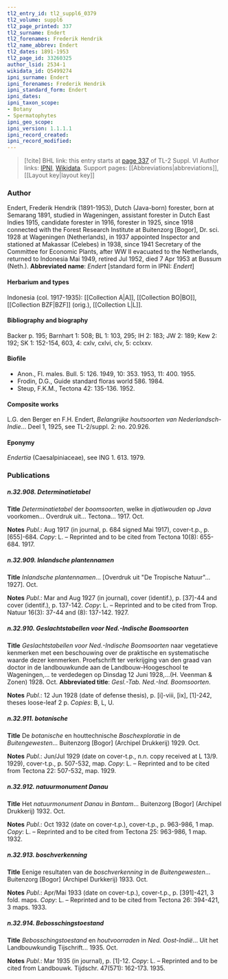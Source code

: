 ```yaml
---
tl2_entry_id: tl2_suppl6_0379
tl2_volume: suppl6
tl2_page_printed: 337
tl2_surname: Endert
tl2_forenames: Frederik Hendrik
tl2_name_abbrev: Endert
tl2_dates: 1891-1953
tl2_page_id: 33260325
author_lsid: 2534-1
wikidata_id: Q5499274
ipni_surname: Endert
ipni_forenames: Frederik Hendrik
ipni_standard_form: Endert
ipni_dates: 
ipni_taxon_scope: 
- Botany
- Spermatophytes
ipni_geo_scope: 
ipni_version: 1.1.1.1
ipni_record_created: 
ipni_record_modified:
---
```


> [!cite] BHL link: this entry starts at [page 337](https://www.biodiversitylibrary.org/page/33260325) of TL-2 Suppl. VI
> Author links: [IPNI](https://www.ipni.org/a/2534-1), [Wikidata](https://www.wikidata.org/wiki/Q5499274). Support pages: [[Abbreviations|abbreviations]], [[Layout key|layout key]]

### Author

Endert, Frederik Hendrik (1891-1953), Dutch (Java-born) forester, born at Semarang 1891, studied in Wageningen, assistant forester in Dutch East Indies 1915, candidate forester in 1916, forester in 1925, since 1918 connected with the Forest Research Institute at Buitenzorg \[Bogor\], Dr. sci. 1928 at Wageningen (Netherlands), in 1937 appointed Inspector and stationed at Makassar (Celebes) in 1938, since 1941 Secretary of the Committee for Economic Plants, after WW II evacuated to the Netherlands, returned to Indonesia Mai 1949, retired Jul 1952, died 7 Apr 1953 at Bussum (Neth.). 
**Abbreviated name**: *Endert* \[standard form in IPNI: *Endert*\]

#### Herbarium and types

Indonesia (col. 1917-1935): [[Collection A|A]], [[Collection BO|BO]], [[Collection BZF|BZF]] (orig.), [[Collection L|L]].

#### Bibliography and biography

Backer p. 195; Barnhart 1: 508; BL 1: 103, 295; IH 2: 183; JW 2: 189; Kew 2: 192; SK 1: 152-154, 603, 4: cxlv, cxlvi, clv, 5: cclxxv.

#### Biofile

- Anon., Fl. males. Bull. 5: 126. 1949, 10: 353. 1953, 11: 400. 1955.
- Frodin, D.G., Guide standard floras world 586. 1984.
- Steup, F.K.M., Tectona 42: 135-136. 1952.

#### Composite works

L.G. den Berger en F.H. Endert, *Belangrijke houtsoorten van Nederlandsch-Indie*... Deel 1, 1925, see TL-2/suppl. 2: no. 20.926.

#### Eponymy

*Endertia* (Caesalpiniaceae), see ING 1. 613. 1979.

### Publications

##### n.32.908. Determinatietabel

**Title**
*Determinatietabel* der *boomsoorten*, welke in *djatiwouden* op *Java* voorkomen... Overdruk uit... Tectona... 1917. Oct.

**Notes**
*Publ*.: Aug 1917 (in journal, p. 684 signed Mai 1917), cover-t.p., p. \[655\]-684. *Copy*: L. – Reprinted and to be cited from Tectona 10(8): 655-684. 1917.

##### n.32.909. Inlandsche plantennamen

**Title**
*Inlandsche plantennamen*... \[Overdruk uit "De Tropische Natuur"... 1927\]. Oct.

**Notes**
*Publ*.: Mar and Aug 1927 (in journal), cover (identif.), p. \[37\]-44 and cover (identif.), p. 137-142. *Copy*: L. – Reprinted and to be cited from Trop. Natuur 16(3): 37-44 and (8): 137-142. 1927.

##### n.32.910. Geslachtstabellen voor Ned.-Indische Boomsoorten

**Title**
*Geslachtstabellen voor Ned.-Indische Boomsoorten* naar vegetatieve kenmerken met een beschouwing over de praktische en systematische waarde dezer kenmerken. Proefschrift ter verkrijging van den graad van doctor in de landbouwkunde aan de Landbouw-Hoogeschool te Wageningen,... te verdedegen op Dinsdag 12 Juni 1928,...(H. Veenman & Zonen) 1928. Oct.
**Abbreviated title**: *Gesl.-Tab. Ned.-Ind. Boomsoorten*.

**Notes**
*Publ*.: 12 Jun 1928 (date of defense thesis), p. \[i\]-viii, \[ix\], \[1\]-242, theses loose-leaf 2 p.
*Copies*: B, L, U.

##### n.32.911. botanische

**Title**
De *botanische* en houttechnische *Boschexploratie* in de *Buitengewesten*... Buitenzorg \[Bogor\] (Archipel Drukkerij) 1929. Oct.

**Notes**
*Publ*.: Jun/Jul 1929 (date on cover-t.p., n.n. copy received at L 13/9. 1929), cover-t.p., p. 507-532, map. *Copy*: L. – Reprinted and to be cited from Tectona 22: 507-532, map. 1929.

##### n.32.912. natuurmonument Danau

**Title**
Het *natuurmonument Danau* in *Bantam*... Buitenzorg \[Bogor\] (Archipel Drukkerij) 1932. Oct.

**Notes**
*Publ*.: Oct 1932 (date on cover-t.p.), cover-t.p., p. 963-986, 1 map. *Copy*: L. – Reprinted and to be cited from Tectona 25: 963-986, 1 map. 1932.

##### n.32.913. boschverkenning

**Title**
Eenige resultaten van de *boschverkenning* in de *Buitengewesten*... Buitenzorg \[Bogor\] (Archipel Durkkerij) 1933. Oct.

**Notes**
*Publ*.: Apr/Mai 1933 (date on cover-t.p.), cover-t.p., p. \[391\]-421, 3 fold. maps. *Copy*: L. – Reprinted and to be cited from Tectona 26: 394-421, 3 maps. 1933.

##### n.32.914. Bebosschingstoestand

**Title**
*Bebosschingstoestand* en *houtvoorraden* in *Ned. Oost-Indië*... Uit het Landbouwkundig Tijschrift... 1935. Oct.

**Notes**
*Publ*.: Mar 1935 (in journal), p. \[1\]-12. *Copy*: L. – Reprinted and to be cited from Landbouwk. Tijdschr. 47(571): 162-173. 1935.

